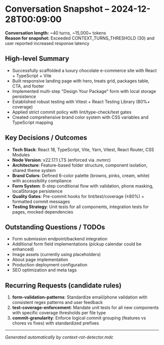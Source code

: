 # Conversation Snapshot – 2024-12-28T00:09:00

**Conversation length:** ~40 turns, ~15,000+ tokens  
**Reason for snapshot:** Exceeded CONTEXT_TURNS_THRESHOLD (30) and user reported increased response latency

## High-level Summary
- Successfully scaffolded a luxury chocolate e-commerce site with React + TypeScript + Vite
- Built responsive landing page with hero, treats grid, packages table, CTA, and footer
- Implemented multi-step "Design Your Package" form with local storage persistence
- Established robust testing with Vitest + React Testing Library (80%+ coverage)
- Applied strict commit policy with lint/type-check/test gates
- Created comprehensive brand color system with CSS variables and TypeScript mapping

## Key Decisions / Outcomes
- **Tech Stack**: React 18, TypeScript, Vite, Yarn, Vitest, React Router, CSS Modules
- **Node Version**: v22.17.1 LTS (enforced via .nvmrc)
- **Architecture**: Feature-based folder structure, component isolation, shared theme system
- **Brand Colors**: Defined 6-color palette (browns, pinks, cream, white) with accessibility compliance
- **Form System**: 8-step conditional flow with validation, phone masking, localStorage persistence
- **Quality Gates**: Pre-commit hooks for lint/test/coverage (≥80%) + formatted commit messages
- **Testing Strategy**: Unit tests for all components, integration tests for pages, mocked dependencies

## Outstanding Questions / TODOs
- Form submission endpoint/backend integration
- Additional form field implementations (pickup calendar could be enhanced)
- Image assets (currently using placeholders)
- About page implementation
- Production deployment configuration
- SEO optimization and meta tags

## Recurring Requests (candidate rules)
1. **form-validation-patterns**: Standardize email/phone validation with consistent regex patterns and user feedback
2. **test-coverage-enforcement**: Mandate unit tests for all new components with specific coverage thresholds per file type
3. **commit-granularity**: Enforce logical commit grouping (features vs chores vs fixes) with standardized prefixes

---

_Generated automatically by context-rot-detector.mdc_
